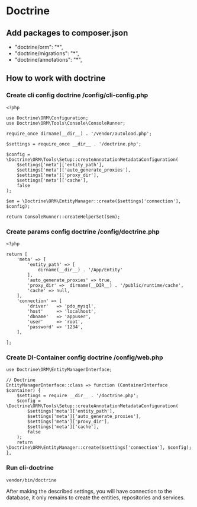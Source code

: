 # Doctrine

## Add packages to composer.json

- "doctrine/orm": "*",
- "doctrine/migrations": "*",
- "doctrine/annotations": "*",


## How to work with doctrine

### Create cli config doctrine /config/cli-config.php

```
<?php

use Doctrine\ORM\Configuration;
use Doctrine\ORM\Tools\Console\ConsoleRunner;

require_once dirname(__dir__) . '/vendor/autoload.php';

$settings = require_once __dir__ . '/doctrine.php';

$config = \Doctrine\ORM\Tools\Setup::createAnnotationMetadataConfiguration(
    $settings['meta']['entity_path'],
    $settings['meta']['auto_generate_proxies'],
    $settings['meta']['proxy_dir'],
    $settings['meta']['cache'],
    false
);

$em = \Doctrine\ORM\EntityManager::create($settings['connection'], $config);

return ConsoleRunner::createHelperSet($em);
```

### Create params config doctrine /config/doctrine.php

```
<?php

return [
    'meta' => [
        'entity_path' => [
            dirname(__dir__) . '/App/Entity'
        ],
        'auto_generate_proxies' => true,
        'proxy_dir' =>  dirname(__DIR__) . '/public/runtime/cache',
        'cache' => null,
    ],
    'connection' => [
        'driver'   => 'pdo_mysql',
        'host'     => 'localhost',
        'dbname'   => 'appuser',
        'user'     => 'root',
        'password' => '1234',
    ],

];
```

### Create DI-Container config doctrine /config/web.php

```
use Doctrine\ORM\EntityManagerInterface;

// Doctrine
EntityManagerInterface::class => function (ContainerInterface $container) {
    $settings = require __dir__ . '/doctrine.php';
    $config = \Doctrine\ORM\Tools\Setup::createAnnotationMetadataConfiguration(
        $settings['meta']['entity_path'],
        $settings['meta']['auto_generate_proxies'],
        $settings['meta']['proxy_dir'],
        $settings['meta']['cache'],
        false
    );
    return \Doctrine\ORM\EntityManager::create($settings['connection'], $config);
},
```

### Run cli-doctrine

```
vendor/bin/doctrine
```

After making the described settings, you will have connection to the database, it only remains to create the entities, repositories and services.